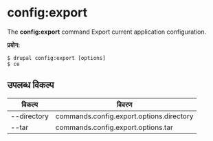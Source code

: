 # config:export
The **config:export** command Export current application configuration.

**प्रयोग:**
```
$ drupal config:export [options] 
$ ce  
```

## उपलब्ध विकल्प
विकल्प | विवरण
-------|-------------
--directory | commands.config.export.options.directory
--tar | commands.config.export.options.tar
